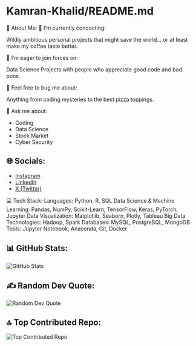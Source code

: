 # Kamran-Khalid/README.md

💫 About Me:
🔧 I’m currently concocting:

  Wildly ambitious personal projects that might save the world... or at least make my coffee taste better.
  
🤝 I’m eager to join forces on:

Data Science Projects with people who appreciate good code and bad puns.

💬 Feel free to bug me about:

Anything from coding mysteries to the best pizza toppings.


💬 Ask me about:
- Coding
- Data Science
- Stock Market
- Cyber Security

## 🌐 Socials:
- [Instagram](https://www.instagram.com/kamran_.__._)
- [LinkedIn](www.linkedin.com/in/kamran-khalid-aa7b8b229)
- [X (Twitter)](https://x.com/kamrank46370661?s=21)

💻 Tech Stack:
Languages: Python, R, SQL
Data Science & Machine Learning: Pandas, NumPy, Scikit-Learn, TensorFlow, Keras, PyTorch, Jupyter
Data Visualization: Matplotlib, Seaborn, Plotly, Tableau
Big Data Technologies: Hadoop, Spark
Databases: MySQL, PostgreSQL, MongoDB
Tools: Jupyter Notebook, Anaconda, Git, Docker

## 📊 GitHub Stats:
![GitHub Stats](https://github-readme-stats.vercel.app/api?username=ROBO1001&show_icons=true&theme=radical)

## ✍️ Random Dev Quote:
![Random Dev Quote](https://quotes-github-readme.vercel.app/api?type=horizontal)

## 🔝 Top Contributed Repo:
![Top Contributed Repo](https://github-readme-stats.vercel.app/api/pin/?username=ROBO1001&repo=DS&theme=radical)
